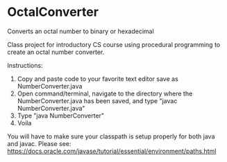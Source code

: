 # OctalConverter
Converts an octal number to binary or hexadecimal

Class project for introductory CS course using procedural programming to create an octal number converter.


Instructions:

1. Copy and paste code to your favorite text editor save as NumberConverter.java
2. Open command/terminal, navigate to the directory where the NumberConverter.java has been saved, and type "javac NumberConverter.java"
3. Type "java NumberConverter"
4. Voila
   
You will have to make sure your classpath is setup properly for both java and javac.  Please see: https://docs.oracle.com/javase/tutorial/essential/environment/paths.html


